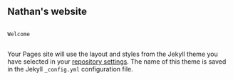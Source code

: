 ## Nathan's website







```markdown

Welcome



```



Your Pages site will use the layout and styles from the Jekyll theme you have selected in your [repository settings](https://github.com/lolphase/lolphase.github.io/settings). The name of this theme is saved in the Jekyll `_config.yml` configuration file.


